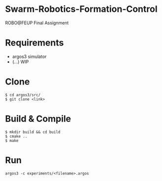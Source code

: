 # Swarm-Robotics-Formation-Control
ROBO@FEUP Final Assignment

# Requirements
- argos3 simulator
- (...) WIP

# Clone
```shell
$ cd argos3/src/
$ git clone <link>
```

# Build & Compile
```shell
$ mkdir build && cd build
$ cmake ..
$ make
```

# Run 
```shell
argos3 -c experiments/<filename>.argos
```
